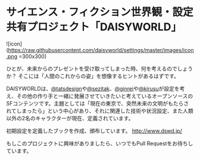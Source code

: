 # サイエンス・フィクション世界観・設定共有プロジェクト「DAISYWORLD」

![icon](https://raw.githubusercontent.com/daisyworld/settings/master/images/icon.png =300x300)

ひとが、未来からのプレゼントを受け取ってしまった時、何を考えるのでしょうか？
そこには「人間のこれからの姿」を想像するヒントがあるはずです。

DAISYWORLDは、[@tatsdesign](https://twitter.com/tatsdesign)や[@sezitak](https://twitter.com/sezitak)、[@ginrei](https://twitter.com/ginrei)や[@kirusu](https://twitter.com/kirusu)が設定を考え、その他の作り手と一緒に発展させていきたいと考えているオープンソースのSFコンテンツです。主題としては「現在の東京で、突然未来の文明がもたらされてしまったら」という中心があり、それに関連した技術や状況設定、また人類以外の2名のキャラクターが現在、定義されています。

初期設定を定義したブックを作成、頒布しています。
<http://www.dswd.jp/>

もしこのプロジェクトに興味がありましたら、いつでもPull Requestをお待ちしています。
